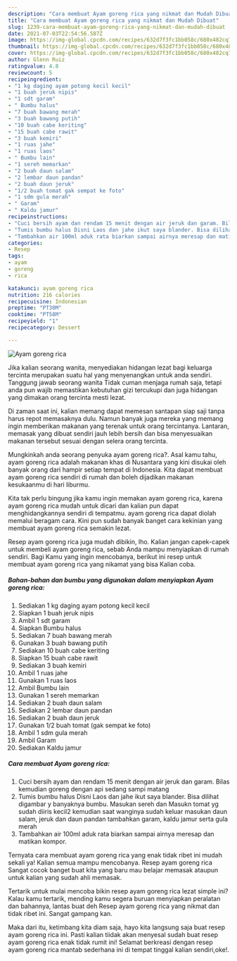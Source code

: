 ```yaml
---
description: "Cara membuat Ayam goreng rica yang nikmat dan Mudah Dibuat"
title: "Cara membuat Ayam goreng rica yang nikmat dan Mudah Dibuat"
slug: 1239-cara-membuat-ayam-goreng-rica-yang-nikmat-dan-mudah-dibuat
date: 2021-07-03T22:54:56.587Z
image: https://img-global.cpcdn.com/recipes/632d7f3fc1bb058c/680x482cq70/ayam-goreng-rica-foto-resep-utama.jpg
thumbnail: https://img-global.cpcdn.com/recipes/632d7f3fc1bb058c/680x482cq70/ayam-goreng-rica-foto-resep-utama.jpg
cover: https://img-global.cpcdn.com/recipes/632d7f3fc1bb058c/680x482cq70/ayam-goreng-rica-foto-resep-utama.jpg
author: Glenn Ruiz
ratingvalue: 4.8
reviewcount: 5
recipeingredient:
- "1 kg daging ayam potong kecil kecil"
- "1 buah jeruk nipis"
- "1 sdt garam"
- " Bumbu halus"
- "7 buah bawang merah"
- "3 buah bawang putih"
- "10 buah cabe keriting"
- "15 buah cabe rawit"
- "3 buah kemiri"
- "1 ruas jahe"
- "1 ruas laos"
- " Bumbu lain"
- "1 sereh memarkan"
- "2 buah daun salam"
- "2 lembar daun pandan"
- "2 buah daun jeruk"
- "1/2 buah tomat gak sempat ke foto"
- "1 sdm gula merah"
- " Garam"
- " Kaldu jamur"
recipeinstructions:
- "Cuci bersih ayam dan rendam 15 menit dengan air jeruk dan garam. Bilas kemudian goreng dengan api sedang sampi matang"
- "Tumis bumbu halus Disni Laos dan jahe ikut saya blander. Bisa dilihat digambar y banyaknya bumbu. Masukan sereh dan Masukn tomat yg sudah diiris kecil2 kemudian saat wanginya sudah keluar masukan daun salam, jeruk dan daun pandan tambahkan garam, kaldu jamur serta gula merah"
- "Tambahkan air 100ml aduk rata biarkan sampai airnya meresap dan matikan kompor."
categories:
- Resep
tags:
- ayam
- goreng
- rica

katakunci: ayam goreng rica 
nutrition: 216 calories
recipecuisine: Indonesian
preptime: "PT30M"
cooktime: "PT58M"
recipeyield: "1"
recipecategory: Dessert

---
```



![Ayam goreng rica](https://img-global.cpcdn.com/recipes/632d7f3fc1bb058c/680x482cq70/ayam-goreng-rica-foto-resep-utama.jpg)

Jika kalian seorang wanita, menyediakan hidangan lezat bagi keluarga tercinta merupakan suatu hal yang menyenangkan untuk anda sendiri. Tanggung jawab seorang  wanita Tidak cuman menjaga rumah saja, tetapi anda pun wajib memastikan kebutuhan gizi tercukupi dan juga hidangan yang dimakan orang tercinta mesti lezat.

Di zaman  saat ini, kalian memang dapat memesan santapan siap saji tanpa harus repot memasaknya dulu. Namun banyak juga mereka yang memang ingin memberikan makanan yang terenak untuk orang tercintanya. Lantaran, memasak yang dibuat sendiri jauh lebih bersih dan bisa menyesuaikan makanan tersebut sesuai dengan selera orang tercinta. 



Mungkinkah anda seorang penyuka ayam goreng rica?. Asal kamu tahu, ayam goreng rica adalah makanan khas di Nusantara yang kini disukai oleh banyak orang dari hampir setiap tempat di Indonesia. Kita dapat membuat ayam goreng rica sendiri di rumah dan boleh dijadikan makanan kesukaanmu di hari liburmu.

Kita tak perlu bingung jika kamu ingin memakan ayam goreng rica, karena ayam goreng rica mudah untuk dicari dan kalian pun dapat menghidangkannya sendiri di tempatmu. ayam goreng rica dapat diolah memalui beragam cara. Kini pun sudah banyak banget cara kekinian yang membuat ayam goreng rica semakin lezat.

Resep ayam goreng rica juga mudah dibikin, lho. Kalian jangan capek-capek untuk membeli ayam goreng rica, sebab Anda mampu menyiapkan di rumah sendiri. Bagi Kamu yang ingin mencobanya, berikut ini resep untuk membuat ayam goreng rica yang nikamat yang bisa Kalian coba.

<!--inarticleads1-->

##### Bahan-bahan dan bumbu yang digunakan dalam menyiapkan Ayam goreng rica:

1. Sediakan 1 kg daging ayam potong kecil kecil
1. Siapkan 1 buah jeruk nipis
1. Ambil 1 sdt garam
1. Siapkan  Bumbu halus
1. Sediakan 7 buah bawang merah
1. Gunakan 3 buah bawang putih
1. Sediakan 10 buah cabe keriting
1. Siapkan 15 buah cabe rawit
1. Sediakan 3 buah kemiri
1. Ambil 1 ruas jahe
1. Gunakan 1 ruas laos
1. Ambil  Bumbu lain
1. Gunakan 1 sereh memarkan
1. Sediakan 2 buah daun salam
1. Sediakan 2 lembar daun pandan
1. Sediakan 2 buah daun jeruk
1. Gunakan 1/2 buah tomat (gak sempat ke foto)
1. Ambil 1 sdm gula merah
1. Ambil  Garam
1. Sediakan  Kaldu jamur




<!--inarticleads2-->

##### Cara membuat Ayam goreng rica:

1. Cuci bersih ayam dan rendam 15 menit dengan air jeruk dan garam. Bilas kemudian goreng dengan api sedang sampi matang
1. Tumis bumbu halus Disni Laos dan jahe ikut saya blander. Bisa dilihat digambar y banyaknya bumbu. Masukan sereh dan Masukn tomat yg sudah diiris kecil2 kemudian saat wanginya sudah keluar masukan daun salam, jeruk dan daun pandan tambahkan garam, kaldu jamur serta gula merah
1. Tambahkan air 100ml aduk rata biarkan sampai airnya meresap dan matikan kompor.




Ternyata cara membuat ayam goreng rica yang enak tidak ribet ini mudah sekali ya! Kalian semua mampu mencobanya. Resep ayam goreng rica Sangat cocok banget buat kita yang baru mau belajar memasak ataupun untuk kalian yang sudah ahli memasak.

Tertarik untuk mulai mencoba bikin resep ayam goreng rica lezat simple ini? Kalau kamu tertarik, mending kamu segera buruan menyiapkan peralatan dan bahannya, lantas buat deh Resep ayam goreng rica yang nikmat dan tidak ribet ini. Sangat gampang kan. 

Maka dari itu, ketimbang kita diam saja, hayo kita langsung saja buat resep ayam goreng rica ini. Pasti kalian tiidak akan menyesal sudah buat resep ayam goreng rica enak tidak rumit ini! Selamat berkreasi dengan resep ayam goreng rica mantab sederhana ini di tempat tinggal kalian sendiri,oke!.

